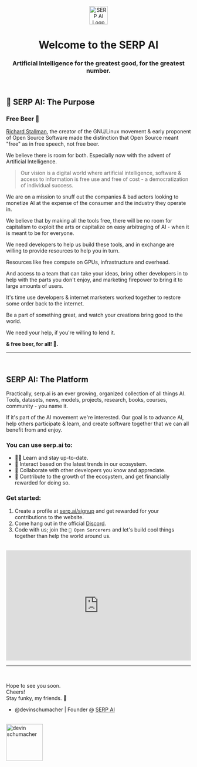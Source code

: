 <div align="center">
  <img src="https://user-images.githubusercontent.com/45643901/230811858-ef24f1ad-1c64-4cc6-a49a-63599d2eec95.png" alt="SERP AI Logo" width="50">
  <h1>Welcome to the SERP AI</h1>
  <h3><strong>Artificial Intelligence for the greatest good, for the greatest number.</strong></h3>
  
</div>
<br>



## 📯 SERP AI: The Purpose

### Free Beer 🍺

[Richard Stallman](https://en.wikipedia.org/wiki/Richard_Stallman), the creator of the GNU/Linux movement & early proponent of Open Source Software made the distinction that Open Source meant "free" as in free speech, not free beer.

We believe there is room for both. Especially now with the advent of Artificial Intelligence.

> Our vision is a digital world where artificial intelligence, software & access to information is free use and free of cost - a democratization of individual success.

We are on a mission to snuff out the companies & bad actors looking to monetize AI at the expense of the consumer and the industry they operate in.

We believe that by making all the tools free, there will be no room for capitalism to exploit the arts or capitalize on easy arbitraging of AI - when it is meant to be for everyone.

We need developers to help us build these tools, and in exchange are willing to provide resources to help you in turn.

Resources like free compute on GPUs, infrastructure and overhead.

And access to a team that can take your ideas, bring other developers in to help with the parts you don't enjoy, and marketing firepower to bring it to large amounts of users.

It's time use developers & internet marketers worked together to restore some order back to the internet.

Be a part of something great, and watch your creations bring good to the world.

We need your help, if you're willing to lend it.

**& free beer, for all! 🍻.**

---
<br>

## SERP AI: The Platform

Practically, serp.ai is an ever growing, organized collection of all things AI. Tools, datasets, news, models, projects, research, books, courses, community - you name it. 

If it's part of the AI movement we're interested. Our goal is to advance AI, help others participate & learn, and create software together that we can all benefit from and enjoy. 

### You can use serp.ai to:

* 👨‍💻 Learn and stay up-to-date.
* 🙌 Interact based on the latest trends in our ecosystem.
* 🚀 Collaborate with other developers you know and appreciate.
* 💸 Contribute to the growth of the ecosystem, and get financially rewarded for doing so.

### Get started:

1. Create a profile at [serp.ai/signup](https://serp.ai/signup) and get rewarded for your contributions to the website.
2. Come hang out in the official [Discord](https://discord.gg/9M8NmPQgpE).
3. Code with us; join the `🧙 Open Sorcerers` and let's build cool things together than help the world around us.

<br>

<iframe height="300" style="width: 100%;" scrolling="no" title="Oh Yeah!" src="https://codepen.io/devinschumacher/embed/KKxOjQZ?default-tab=result&theme-id=44860" frameborder="no" loading="lazy" allowtransparency="true" allowfullscreen="true">
  See the Pen <a href="https://codepen.io/devinschumacher/pen/KKxOjQZ">
  Oh Yeah!</a> by Devin Schumacher (<a href="https://codepen.io/devinschumacher">@devinschumacher</a>)
  on <a href="https://codepen.io">CodePen</a>.
</iframe>


***
<br>

Hope to see you soon.<br>
Cheers! 
<br>Stay funky, my friends. 🦩
<br>
- @devinschumacher | Founder @ [SERP AI](https://serp.ai/)
<br>
<img src="https://user-images.githubusercontent.com/45643901/230811358-f2e9a12d-b76d-4880-bf06-a96b16f78ad8.jpg" alt="devin schumacher" width="100">
